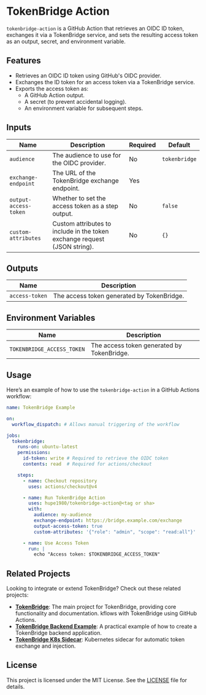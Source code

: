 # TokenBridge Action

`tokenbridge-action` is a GitHub Action that retrieves an OIDC ID token, exchanges it via a TokenBridge service, and sets the resulting access token as an output, secret, and environment variable.

## Features

- Retrieves an OIDC ID token using GitHub's OIDC provider.
- Exchanges the ID token for an access token via a TokenBridge service.
- Exports the access token as:
  - A GitHub Action output.
  - A secret (to prevent accidental logging).
  - An environment variable for subsequent steps.

## Inputs

| Name                  | Description                                              | Required | Default       |
|-----------------------|----------------------------------------------------------|----------|---------------|
| `audience`            | The audience to use for the OIDC provider.               | No       | `tokenbridge` |
| `exchange-endpoint`   | The URL of the TokenBridge exchange endpoint.            | Yes      |               |
| `output-access-token` | Whether to set the access token as a step output.        | No       | `false`       |
| `custom-attributes`   | Custom attributes to include in the token exchange request (JSON string). | No | `{}` |

## Outputs

| Name            | Description                              |
|------------------|------------------------------------------|
| `access-token`   | The access token generated by TokenBridge. |

## Environment Variables

| Name                       | Description                              |
|----------------------------|------------------------------------------|
| `TOKENBRIDGE_ACCESS_TOKEN` | The access token generated by TokenBridge. |

## Usage

Here’s an example of how to use the `tokenbridge-action` in a GitHub Actions workflow:

```yaml
name: TokenBridge Example

on:
  workflow_dispatch: # Allows manual triggering of the workflow

jobs:
  tokenbridge:
    runs-on: ubuntu-latest
    permissions:
      id-token: write # Required to retrieve the OIDC token
      contents: read  # Required for actions/checkout

    steps:
      - name: Checkout repository
        uses: actions/checkout@v4

      - name: Run TokenBridge Action
        uses: hupe1980/tokenbridge-action@<tag or sha>
        with:
          audience: my-audience
          exchange-endpoint: https://bridge.example.com/exchange
          output-access-token: true
          custom-attributes: '{"role": "admin", "scope": "read:all"}'

      - name: Use Access Token
        run: |
          echo "Access token: $TOKENBRIDGE_ACCESS_TOKEN"
```
## Related Projects

Looking to integrate or extend TokenBridge? Check out these related projects:

- [**TokenBridge**](https://github.com/hupe1980/tokenbridge): The main project for TokenBridge, providing core functionality and documentation.
kflows with TokenBridge using GitHub Actions.
- [**TokenBridge Backend Example**](https://github.com/hupe1980/tokenbridge-backend-example): A practical example of how to create a TokenBridge backend application.
- [**TokenBridge K8s Sidecar**](https://github.com/hupe1980/tokenbridge-k8s-sidecar): Kubernetes sidecar for automatic token exchange and injection.

## License

This project is licensed under the MIT License. See the [LICENSE](LICENSE) file for details.
